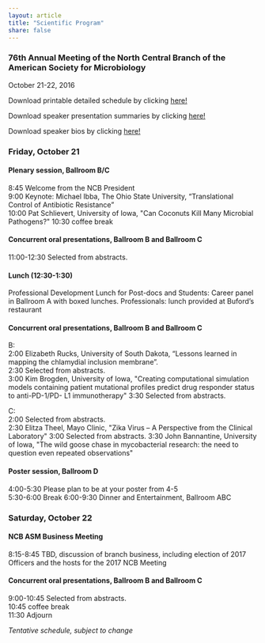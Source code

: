 ```yaml
---
layout: article
title: "Scientific Program"
share: false
---
```


### 76th Annual Meeting of the North Central Branch of the American Society for Microbiology  
October 21-22, 2016  

Download printable detailed schedule by clicking [here!](https://github.com/ASM-NCB/asm-ncb.github.io/raw/master/program/Scientific_Program.pdf)

Download speaker presentation summaries by clicking [here!](https://github.com/ASM-NCB/asm-ncb.github.io/raw/master/program/speaker_presentation_summaries.pdf)

Download speaker bios by clicking [here!](https://github.com/ASM-NCB/asm-ncb.github.io/raw/master/program/speaker_bios.pdf)

### Friday, October 21

#### Plenary session, Ballroom B/C  
8:45 Welcome from the NCB President  
9:00 Keynote:  Michael Ibba, The Ohio State University, “Translational Control of Antibiotic Resistance”  
10:00 Pat Schlievert, University of Iowa, "Can Coconuts Kill Many Microbial Pathogens?"
10:30 coffee break  

#### Concurrent oral presentations, Ballroom B and Ballroom C  
11:00-12:30  Selected from abstracts.  

#### Lunch (12:30-1:30) 
  Professional Development Lunch for Post-docs and Students: Career panel in Ballroom A with boxed lunches. 
  Professionals:  lunch provided at Buford’s restaurant

#### Concurrent oral presentations, Ballroom B and Ballroom C
B:   
2:00 Elizabeth Rucks, University of South Dakota, “Lessons learned in mapping the chlamydial inclusion membrane”.  
2:30 Selected from abstracts.  
3:00 Kim Brogden, University of Iowa, "Creating computational simulation models containing patient mutational profiles predict drug responder status to anti-PD-1/PD- L1 immunotherapy"
3:30 Selected from abstracts.

C:  
2:00 Selected from abstracts.  
2:30 Elitza Theel, Mayo Clinic, "Zika Virus – A Perspective from the Clinical Laboratory"
3:00 Selected from abstracts.
3:30 John Bannantine, University of Iowa, "The wild goose chase in mycobacterial research: the need to question even repeated observations"

#### Poster session, Ballroom D
4:00-5:30  Please plan to be at your poster from 4-5  
5:30-6:00  Break
6:00-9:30 Dinner and Entertainment, Ballroom ABC  

### Saturday, October 22

#### NCB ASM Business Meeting
8:15-8:45 TBD, discussion of branch business, including election of 2017 Officers and the hosts for the 2017 NCB Meeting  

#### Concurrent oral presentations, Ballroom B and Ballroom C
9:00-10:45  Selected from abstracts.  
10:45 coffee break  
11:30 Adjourn

*Tentative schedule, subject to change*






